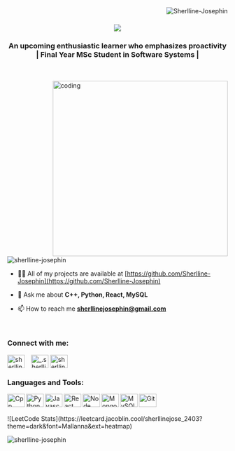 <img align="right" src="https://komarev.com/ghpvc/?username=Sherlline-Josephin&label=Profile%20views&color=0e75b6&style=flat" alt="Sherlline-Josephin" />
<h1 align="center"><img src="https://readme-typing-svg.herokuapp.com/?font=Righteous&size=35&center=true&vCenter=true&width=500&height=70&duration=4000&lines=Hi+There!+👋;+I'm+Sherlline+Josephin!;" /></h1>



<h3 align="center">An upcoming enthusiastic learner who emphasizes proactivity | Final Year MSc Student in Software Systems | </h3>
<br><br>
<img align="right" alt="coding" width="400" src="https://images.static-collegedunia.com/public/image//f57c4d1979de06e49b1dd15d02ecd231.gif">

<p align="left"> <img src="https://komarev.com/ghpvc/?username=sherlline-josephin&label=Profile%20views&color=0e75b6&style=flat" alt="sherlline-josephin" /> </p>

- 👨‍💻 All of my projects are available at [https://github.com/Sherlline-Josephin](https://github.com/Sherlline-Josephin)

- 💬 Ask me about **C++, Python, React, MySQL**

- 📫 How to reach me **sherllinejosephin@gmail.com**
<br>
<h3 align="left">Connect with me:</h3>
<p align="left">
<a href="https://linkedin.com/in/sherlline-josephin-xavier" target="blank"><img align="center" alt="sherlline-josephin-xavier" height="30" width="40px" style="padding-right:10px;" src="https://cdn.jsdelivr.net/gh/devicons/devicon@latest/icons/linkedin/linkedin-original.svg" /></a>
<a href="https://instagram.com/_.sherlline_jose._" target="blank"><img align="center" src="https://raw.githubusercontent.com/rahuldkjain/github-profile-readme-generator/master/src/images/icons/Social/instagram.svg" alt="_.sherlline_jose._" height="30" width="40" /></a>
<a href="https://www.leetcode.com/sherllinejose_2403" target="blank"><img align="center" src="https://raw.githubusercontent.com/rahuldkjain/github-profile-readme-generator/master/src/images/icons/Social/leet-code.svg" alt="sherllinejose_2403" height="30" width="40" /></a>
</p>

<h3 align="left">Languages and Tools:</h3>
<p align="left">
<a href="https://www.w3schools.com/cpp/" target="_blank" rel="noreferrer"><img align="left" alt="Cpp" width="40px" height="30" src="https://cdn.jsdelivr.net/gh/devicons/devicon@latest/icons/cplusplus/cplusplus-original.svg" /></a>
<a href="https://www.python.org" target="_blank" rel="noreferrer"><img align="left" alt="Python" width="40px" height="30" src="https://cdn.jsdelivr.net/gh/devicons/devicon@latest/icons/python/python-original.svg" /></a>
<a href="https://developer.mozilla.org/en-US/docs/Web/JavaScript" target="_blank" rel="noreferrer"><img align="left" alt="Javascript" width="40px" height="30" src="https://cdn.jsdelivr.net/gh/devicons/devicon@latest/icons/javascript/javascript-original.svg" /></a>
<a href="https://reactjs.org/" target="_blank" rel="noreferrer"><img align="left" alt="React" width="40px" height="30" src="https://cdn.jsdelivr.net/gh/devicons/devicon@latest/icons/react/react-original.svg" /></a>
<a href="https://nodejs.org" target="_blank" rel="noreferrer"><img align="left" alt="Node JS" width="40px" height="30" src="https://cdn.jsdelivr.net/gh/devicons/devicon@latest/icons/nodejs/nodejs-original.svg" /></a>
<a href="https://www.mongodb.com/" target="_blank" rel="noreferrer"><img align="left" alt="Mongodb" width="40px" height="30" src="https://cdn.jsdelivr.net/gh/devicons/devicon@latest/icons/mongodb/mongodb-original.svg" /></a>
<a href="https://www.mysql.com/" target="_blank" rel="noreferrer"><img align="left" alt="MySQL" width="40px" height="30" src="https://cdn.jsdelivr.net/gh/devicons/devicon@latest/icons/mysql/mysql-original.svg" /></a>
<a href="https://git-scm.com/" target="_blank" rel="noreferrer"><img align="left" alt="Git" width="40px" height="30" src="https://cdn.jsdelivr.net/gh/devicons/devicon@latest/icons/git/git-original.svg" /></a>
<br><br>
</p>
![LeetCode Stats](https://leetcard.jacoblin.cool/sherllinejose_2403?theme=dark&font=Mallanna&ext=heatmap)
<p><img align="center" src="https://github-readme-streak-stats.herokuapp.com/?user=sherlline-josephin&" alt="sherlline-josephin" /></p>
